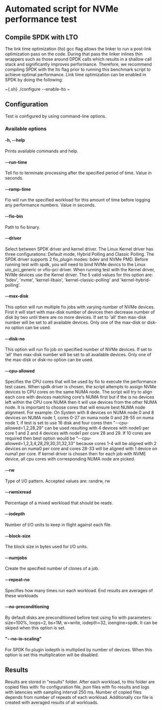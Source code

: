 # Automated script for NVMe performance test

## Compile SPDK with LTO

The link time optimization (lto) gcc flag allows the linker to run a post-link optimization pass on the code. During
that pass the linker inlines thin wrappers such as those around DPDK calls which results in a shallow call stack and
significantly improves performance. Therefore, we recommend compiling SPDK with the lto flag prior to running this
benchmark script to achieve optimal performance.
Link time optimization can be enabled in SPDK by doing the following:

~{.sh}
./configure --enable-lto
~

## Configuration

Test is configured by using command-line options.

### Available options

#### -h, --help

Prints available commands and help.

#### --run-time

Tell fio to terminate processing after the specified period of time. Value in seconds.

#### --ramp-time

Fio will run the specified workload for this amount of time before logging any performance numbers.
Value in seconds.

#### --fio-bin

Path to fio binary.

#### --driver

Select between SPDK driver and kernel driver. The Linux Kernel driver has three configurations:
Default mode, Hybrid Polling and Classic Polling. The SPDK driver supports 2 fio_plugin modes: bdev and NVMe PMD.
Before running test with spdk, you will need to bind NVMe devics to the Linux uio_pci_generic or vfio-pci driver.
When running test with the Kernel driver, NVMe devices use the Kernel driver. The 5 valid values for this option are:
'bdev', 'nvme', 'kernel-libaio', 'kernel-classic-polling' and 'kernel-hybrid-polling'.

#### --max-disk

This option will run multiple fio jobs with varying number of NVMe devices. First it will start with
max-disk number of devices then decrease number of disk by two until there are no more devices.
If set to 'all' then max-disk number will be set to all available devices.
Only one of the max-disk or disk-no option can be used.

#### --disk-no

This option will run fio job on specified number of NVMe devices. If set to 'all' then max-disk number
will be set to all available devices. Only one of the max-disk or disk-no option can be used.

#### --cpu-allowed

Specifies the CPU cores that will be used by fio to execute the performance test cases. When spdk driver is chosen,
the script attempts to assign NVMe devices to CPU cores on the same NUMA node. The script will try to align each
core with devices matching core's NUMA first but if the is no devices left within the CPU core NUMA then it will use
devices from the other NUMA node. It is important to choose cores that will ensure best NUMA node alignment. For example:
On System with 8 devices on NUMA node 0 and 8 devices on NUMA node 1, cores 0-27 on numa node 0 and 28-55
on numa node 1, if test is set to use 16 disk and four cores then "--cpu-allowed=1,2,28,29" can be used
resulting with 4 devices with node0 per core 1 and 2 and 4 devices with node1 per core 28 and 29. If 10 cores
are required then best option would be "--cpu-allowed=1,2,3,4,28,29,30,31,32,33" because cores 1-4 will be
aligned with 2 devices on numa0 per core and cores 28-33 will be aligned with 1 device on numa1 per core.
If kernel driver is chosen then for each job with NVME device, all cpu cores with corresponding NUMA node are picked.

#### --rw

Type of I/O pattern.  Accepted values are: randrw, rw

#### --rwmixread

Percentage of a mixed workload that should be reads.

#### --iodepth

Number of I/O units to keep in flight against each file.

#### --block-size

The block size in bytes used for I/O units.

#### --numjobs

Create the specified number of clones of a job.

#### --repeat-no

Specifies how many times run each workload. End results are averages of these workloads

#### --no-preconditioning

By default disks are preconditioned before test using fio with parameters: size=100%, loops=2, bs=1M, w=write,
iodepth=32, ioengine=spdk. It can be skiped when this option is set.

#### "--no-io-scaling"

For SPDK fio plugin iodepth is multiplied by number of devices. When this option is set this multiplication will be disabled.

## Results

Results are stored in "results" folder. After each workload, to this folder are copied files with:
fio configuration file, json files with fio results and logs with latencies with sampling interval 250 ms.
Number of copied files depends from number of repeats of each workload. Additionally csv file is created with averaged
results of all workloads.
